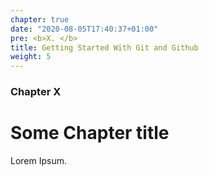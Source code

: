 ```yaml
---
chapter: true
date: "2020-08-05T17:40:37+01:00"
pre: <b>X. </b>
title: Getting Started With Git and Github
weight: 5
---
```


### Chapter X

# Some Chapter title

Lorem Ipsum.
